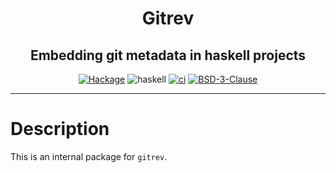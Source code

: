 <div align="center">

# Gitrev

## Embedding git metadata in haskell projects

[![Hackage](https://img.shields.io/hackage/v/gitrev-internal)](https://hackage.haskell.org/package/gitrev-internal)
![haskell](https://img.shields.io/static/v1?label=&message=9.0%20-%209.12&logo=haskell&logoColor=655889&labelColor=2f353e&color=655889)
[![ci](http://img.shields.io/github/actions/workflow/status/tbidne/gitrev/ci.yaml?branch=main)](https://github.com/tbidne/gitrev/actions/workflows/ci.yaml)
[![BSD-3-Clause](https://img.shields.io/github/license/tbidne/gitrev?color=blue)](https://opensource.org/licenses/BSD-3-Clause)

</div>

---

# Description

This is an internal package for `gitrev`.
